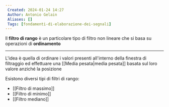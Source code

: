 ```yaml
---
 Created: 2024-01-24 14:27
 Author: Antonio Gelain
 Aliases: []
 Tags: [fondamenti-di-elaborazione-dei-segnali]
---
```


Il **filtro di rango** è un particolare tipo di filtro non lineare che si basa su operazioni di **ordinamento**

---

L'idea è quella di ordinare i valori presenti all'interno della finestra di filtraggio ed effettuare una [[Media pesata|media pesata]] basata sul loro valore anziché la posizione

Esistono diversi tipi di filtri di rango:
- [[Filtro di massimo]]
- [[Filtro di minimo]]
- [[Filtro mediano]]
